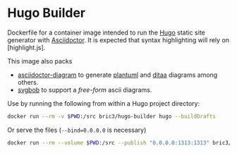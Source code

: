 # Hugo Builder

Dockerfile for a container image intended to run the [Hugo](https://gohugo.io/) 
static site generator with [Asciidoctor](https://github.com/asciidoctor/asciidoctor). 
It is expected that syntax highlighting will rely on [highlight.js].

This image also packs 

* [asciidoctor-diagram](https://github.com/asciidoctor/asciidoctor-diagram)
to generate [plantuml](https://plantuml.com) and [ditaa](http://ditaa.sourceforge.net/) 
diagrams among others.
* [svgbob](https://github.com/ivanceras/svgbob) to support a _free-form_ ascii 
diagrams.

Use by running the following from within a Hugo project directory:

```bash
docker run --rm -v $PWD:/src bric3/hugo-builder hugo --buildDrafts
```

Or serve the files (`--bind=0.0.0.0` is necessary)

```bash
docker run --rm --volume $PWD:/src --publish "0.0.0.0:1313:1313" bric3/hugo-builder hugo serve --bind=0.0.0.0 --baseUrl=blog.local --buildDrafts
```